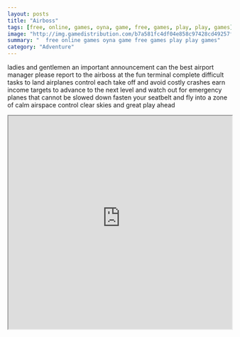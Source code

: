 ```yaml
---
layout: posts
title: "Airboss"
tags: [free, online, games, oyna, game, free, games, play, play, games]
image: "http://img.gamedistribution.com/b7a581fc4df04e858c97428cd49257f4.jpg"
summary: "  free online games oyna game free games play play games"
category: "Adventure"
---
```


ladies and gentlemen an important announcement can the best airport manager please report to the airboss at the fun terminal complete difficult tasks to land airplanes control each take off and avoid costly crashes earn income targets to advance to the next level and watch out for emergency planes that cannot be slowed down fasten your seatbelt and fly into a zone of calm airspace control clear skies and great play ahead

<iframe width="100%" height="480px;" src="http://html5.gamedistribution.com/b7a581fc4df04e858c97428cd49257f4/"></iframe>